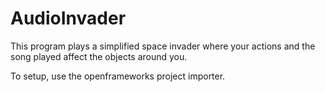 # AudioInvader

This program plays a simplified space invader where your actions and the song played affect the objects around you.

To setup, use the openframeworks project importer.

